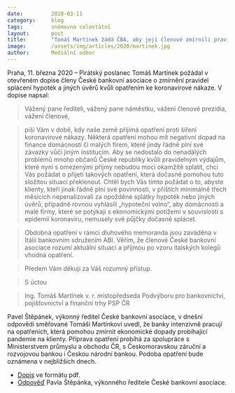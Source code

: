 ```yaml
---
date:         2020-03-11
category:     blog
tags:         sněmovna celostátní
layout:       post
title:        "Tomáš Martínek žádá ČBA, aby její členové zmírnili pravidla splácení hypoték a jiných úvěrů vzhledem k opatřením ke koronavirové nákaze"
image:        /assets/img/articles/2020/martinek.jpg
author:       Mediální odbor
--- 
```


 

Praha, 11. března 2020 – Pirátský poslanec Tomáš Martínek požádal v otevřeném dopise členy České bankovní asociace o zmírnění pravidel splácení hypoték a jiných úvěrů kvůli opatřením ke koronavirové nákaze. V dopise napsal:


> Vážený pane řediteli, vážený pane náměstku, vážení členové prezidia, vážení členové,

> píši Vám v době, kdy naše země přijímá opatření proti šíření koronavirové nákazy. Některá opatření mohou mít negativní dopad na finance domácností či malých firem, které jindy řádně plní své závazky vůči jiným institucím. Aby se nedostalo do nenadálých problémů mnoho občanů České republiky kvůli pravidelným výdajům, které nyní s omezenými příjmy nebudou moci okamžitě splatit, chci Vás požádat o přijetí takových opatření, která dočasně pomohou tuto složitou situaci překlenout. Chtěl bych Vás tímto požádat o to, abyste klienty, kteří jinak řádně plní své povinnosti, v příštích minimálně třech měsících nepenalizovali za opožděné splátky hypoték nebo jiných úvěrů, případně rovnou vyhlásili „hypoteční volno“, aby domácnosti a malé firmy, které se potýkají s ekonomickými potížemi v souvislosti s epidemií koronaviru, nemusely své půjčky dočasně splácet. 

> Obdobná opatření v rámci dluhového memoranda jsou zaváděna v Itálii bankovním sdružením ABI. Věřím, že členové České bankovní asociace rozumí aktuální situaci a přijmou po vzoru italských kolegů vhodná opatření.

> Předem Vám děkuji za Váš rozumný přístup.

> S úctou

> Ing. Tomáš Martínek v. r.
> místopředseda Podvýboru pro bankovnictví, pojišťovnictví a finanční trhy PSP ČR

Pavel Štěpánek, výkonný ředitel České bankovní asociace, v dnešní odpovědi směřované Tomáši Martínkovi uvedl, že banky intenzivně pracují na opatřeních, která pomohou zmírnit ekonomické dopady probíhající pandemie na klienty. Příprava opatření probíhá za spolupráce s Ministerstvem průmyslu a obchodu ČR, s Českomoravskou záruční a rozvojovou bankou i Českou národní bankou. Podoba opatření bude oznámena v nejbližších dnech.

* [Dopis](https://pirati.cz/assets/pdf/dopis-cba-martinek.docx.pdf) ve formátu pdf.
* [Odpověď](https://pirati.cz/assets/pdf/odpoved-cba.pdf) Pavla Štěpánka, výkonného ředitele České bankovní asociace.

